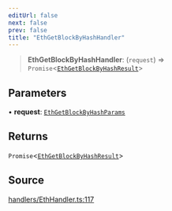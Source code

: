 ```yaml
---
editUrl: false
next: false
prev: false
title: "EthGetBlockByHashHandler"
---
```


> **EthGetBlockByHashHandler**: (`request`) => `Promise`\<[`EthGetBlockByHashResult`](/reference/tevm/actions-types/type-aliases/ethgetblockbyhashresult/)\>

## Parameters

• **request**: [`EthGetBlockByHashParams`](/reference/tevm/actions-types/type-aliases/ethgetblockbyhashparams/)

## Returns

`Promise`\<[`EthGetBlockByHashResult`](/reference/tevm/actions-types/type-aliases/ethgetblockbyhashresult/)\>

## Source

[handlers/EthHandler.ts:117](https://github.com/evmts/tevm-monorepo/blob/main/packages/actions-types/src/handlers/EthHandler.ts#L117)
